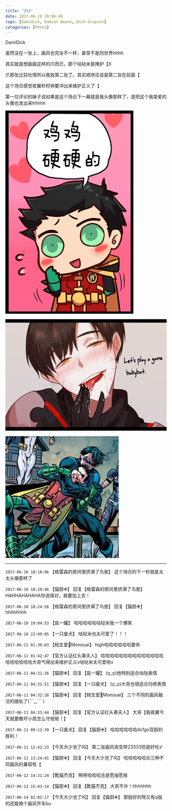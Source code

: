 ```yaml
---
title: "253"
date: 2017-06-10 18:04:49
tags: [damidick, Damian Wayne, Dick Grayson]
categories: [Photo]
---
```


<p>DamiDick</p> 
<p>虽然没在一张上，画风也完全不一样，甚至不是同世界hhhh</p> 
<p>其实就是想画画这样的爪而已，那个咕哒米是掩护【X</p> 
<p>爪那张比较社情所以我放第二张了。其实顺序应该是第二张在前面【</p> 
<p>这个场合感觉夜翼秒秒钟要冲出来维护正义了【</p> 
<p>第一位评论的妹子说如果是这个场合下一幕就是我头像那样了，遂把这个我挚爱的头像也发出来hhhhh</p>

![](https://raw.githubusercontent.com/alicewish/meowchain247/master/img_cVZNdzJtQk9JV2VUa0lQbzluWnRuaGZ4SjZXNFBCTGI4WUVJa1FrTUxQWnV6cmtZek5CV0NnPT0.jpg)

![](https://raw.githubusercontent.com/alicewish/meowchain247/master/img_cVZNdzJtQk9JV2VUa0lQbzluWnRuc3RuZmZ3eUoreW4yN1JjRCtEZktpcHVObVAzaVVlMFZnPT0.jpg)

![](https://raw.githubusercontent.com/alicewish/meowchain247/master/img_cVZNdzJtQk9JV2ZjajhBMGk0Y0NBSTd1djhycVMzeHVsUmJrbjIxd215RklObXJXUGZrcmZBPT0.jpg)

---

`2017-06-10 18:18:06` 【格雷森的房间里挤满了鸟崽】 这个场合的下一秒就是太太头像那样了

`2017-06-10 18:20:46` 【猫厨✙】 回复【格雷森的房间里挤满了鸟崽】 HAHHAHAHAHA你说得对，我要加上去！

`2017-06-10 18:24:26` 【格雷森的房间里挤满了鸟崽】 回复【猫厨✙】 hhhhhhhh

`2017-06-10 19:04:53` 【盐一罐】 哈哈哈哈哈咕哒米我一个爆笑

`2017-06-10 22:49:05` 【一只废犬】 咕哒米也太可爱了！！！

`2017-06-11 01:36:03` 【桃生爱🍑Monouai】 high哈哈哈哈哈哈要命

`2017-06-11 01:42:47` 【官方认证红头罩夫人】 哈哈哈哈哈哈哈哈哈哈哈哈哈哈哈哈哈哈哈哈大哥气得出来维护正义x咕哒米太可爱啦x

`2017-06-11 04:31:26` 【猫厨✙】 回复【盐一罐】 (ಥ\_ಥ)他特别适合咕哒表情

`2017-06-11 04:31:51` 【猫厨✙】 回复【一只废犬】 (ಥ\_ಥ)大哥也很适合玛修表情

`2017-06-11 04:32:28` 【猫厨✙】 回复【桃生爱🍑Monouai】 三个不同的画风融洽的接轨了(￣\_,￣ )

`2017-06-11 04:33:44` 【猫厨✙】 回复【官方认证红头罩夫人】 大哥【我夜翼今天就要教坏小孩怎么守规矩！】

`2017-06-11 09:12:39` 【一只废犬】 回复【猫厨✙】 哈哈哈哈哈哈dcfgo双厨的胜利！

`2017-06-11 12:42:23` 【今天大少池了吗】 第二张画风突变呀23333但是好吃√

`2017-06-11 13:24:01` 【猫厨✙】 回复【今天大少池了吗】 哈哈哈哈哈论三种不同画风的兼容性【

`2017-06-12 14:31:24` 【靴猫杰克】 啊呀哈哈哈总是愿操愿挨

`2017-06-12 15:43:14` 【猫厨✙】 回复【靴猫杰克】 大哥不许！hhhhhhh

`2017-06-14 02:02:17` 【今天大少池了吗】 回复【猫厨✙】 那挺好的呀又有q版的还能换个画风开车bu
